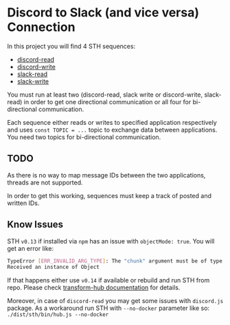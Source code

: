 # Discord to Slack (and vice versa) Connection

In this project you will find 4 STH sequences:

* [discord-read](./discord-read/)
* [discord-write](./discord-write/)
* [slack-read](./slack-read/)
* [slack-write](./slack-write/)

You must run at least two (discord-read, slack write or discord-write, slack-read) in order to get one directional communication or all four for bi-directional communication.

Each sequence either reads or writes to specified application respectively and uses `const TOPIC = ...` topic to exchange data between applications. You need two topics for bi-directional communication.

## TODO

As there is no way to map message IDs between the two applications, threads are not supported.

In order to get this working, sequences must keep a track of posted and written IDs.

## Know Issues

STH `v0.13` if installed via `npm` has an issue with `objectMode: true`. You will get an error like:

```bash
TypeError [ERR_INVALID_ARG_TYPE]: The "chunk" argument must be of type string or an instance of Buffer or Uint8Array. 
Received an instance of Object
```

If that happens either use `v0.14` if available or rebuild and run STH from repo. Please check [transform-hub documentation](https://github.com/scramjetorg/transform-hub/#build-the-packages-building_construction) for details.

Moreover, in case of `discord-read` you may get some issues with `discord.js` package. As a workaround run STH with `--no-docker` parameter like so: `./dist/sth/bin/hub.js --no-docker`
